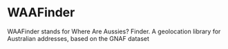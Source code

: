 # WAAFinder
WAAFinder stands for Where Are Aussies? Finder. 
A geolocation library for Australian addresses, based on the GNAF dataset
